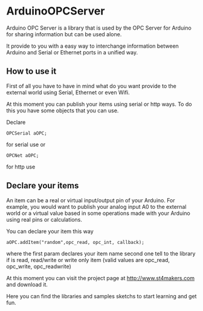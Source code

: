 ArduinoOPCServer
================

Arduino OPC Server is a library that is used by the OPC Server for Arduino for sharing information but can be used alone.

It provide to you with a easy way to interchange information between Arduino and Serial or Ethernet ports in a unified way.

How to use it
-------------

First of all you have to have in mind what do you want provide to the external world using Serial, Ethernet or even Wifi.

At this moment you can publish your items using serial or http ways. To do this you have some objects that you can use.

Declare 
```
OPCSerial aOPC; 
```
for serial use or
```
OPCNet aOPC;
```
for http use

Declare your items
------------------

An item can be a real or virtual input/output pin of your Arduino. For example, you would want to publish your analog input A0 to the external world or a virtual value based in some operations made with your Arduino using real pins or calculations.

You can declare your item this way

```
aOPC.addItem("random",opc_read, opc_int, callback);
````

where the first param declares your item name
second one tell to the library if is read, read/write or write only item (valid values are opc_read, opc_write, opc_readwrite)





At this moment you can visit the project page at http://www.st4makers.com and download it.

Here you can find the libraries and samples sketchs to start learning and get fun.
